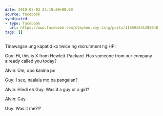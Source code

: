 ```yaml
---
date: 2010-05-03 22:19:00+08:00
source: facebook
syndicated:
- type: facebook
  url: https://www.facebook.com/stephen.roy.tang/posts/119593841393048
tags: []
---
```


Tinawagan ung kapatid ko twice ng recruitment ng HP: 

Guy: Hi, this is X from Hewlett-Packard. Has someone from our company already called you today? 

Alvin: Um, opo kanina po 

Guy: I see, naalala mo ba pangalan? 

Alvin: Hindi eh Guy: Was it a guy or a girl? 

Alvin: Guy 

Guy: Was it me?!?